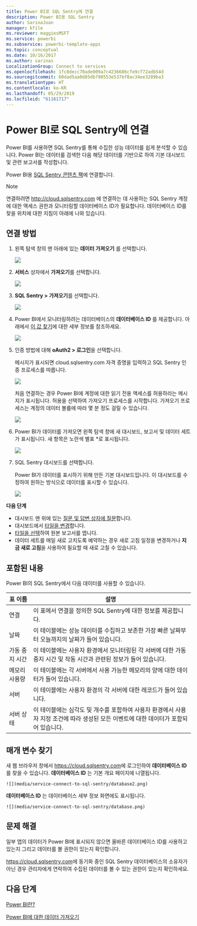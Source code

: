 ```yaml
---
title: Power BI로 SQL Sentry에 연결
description: Power BI용 SQL Sentry
author: SarinaJoan
manager: kfile
ms.reviewer: maggiesMSFT
ms.service: powerbi
ms.subservice: powerbi-template-apps
ms.topic: conceptual
ms.date: 10/16/2017
ms.author: sarinas
LocalizationGroup: Connect to services
ms.openlocfilehash: 1fc8decc70ade009a7c4236686cfe9cf72adb54d
ms.sourcegitcommit: 60dad5aa0d85db790553e537bf8ac34ee3289ba3
ms.translationtype: HT
ms.contentlocale: ko-KR
ms.lasthandoff: 05/29/2019
ms.locfileid: "61161717"
---
```

# <a name="connect-to-sql-sentry-with-power-bi"></a>Power BI로 SQL Sentry에 연결
Power BI를 사용하면 SQL Sentry를 통해 수집한 성능 데이터를 쉽게 분석할 수 있습니다. Power BI는 데이터를 검색한 다음 해당 데이터를 기반으로 하여 기본 대시보드 및 관련 보고서를 작성합니다.

Power BI용 [SQL Sentry 콘텐츠 팩](https://app.powerbi.com/groups/me/getdata/services/sql-sentry)에 연결합니다.

>[!NOTE]
>연결하려면 http://cloud.sqlsentry.com 에 연결하는 데 사용하는 SQL Sentry 계정에 대한 액세스 권한과 모니터링할 데이터베이스 ID가 필요합니다.  데이터베이스 ID를 찾을 위치에 대한 지침이 아래에 나와 있습니다.

## <a name="how-to-connect"></a>연결 방법
1. 왼쪽 탐색 창의 맨 아래에 있는 **데이터 가져오기** 를 선택합니다.
   
   ![](media/service-connect-to-sql-sentry/pbi_getdata.png)
2. **서비스** 상자에서 **가져오기**를 선택합니다.
   
   ![](media/service-connect-to-sql-sentry/pbi_getservices.png) 
3. **SQL Sentry \> 가져오기**를 선택합니다.
   
   ![](media/service-connect-to-sql-sentry/sqlsentry.png)
4. Power BI에서 모니터링하려는 데이터베이스의 **데이터베이스 ID** 를 제공합니다. 아래에서 [이 값 찾기](#FindingParams)에 대한 세부 정보를 참조하세요.
   
   ![](media/service-connect-to-sql-sentry/img2400.png)
5. 인증 방법에 대해 **oAuth2 \> 로그인**을 선택합니다.
   
   메시지가 표시되면 cloud.sqlsentry.com 자격 증명을 입력하고 SQL Sentry 인증 프로세스를 따릅니다.
   
   ![](media/service-connect-to-sql-sentry/img6400.png)
   
   처음 연결하는 경우 Power BI에 계정에 대한 읽기 전용 액세스를 허용하라는 메시지가 표시됩니다. 허용을 선택하여 가져오기 프로세스를 시작합니다.  가져오기 프로세스는 계정의 데이터 볼륨에 따라 몇 분 정도 걸릴 수 있습니다.
   
   ![](media/service-connect-to-sql-sentry/img7400.png)
6. Power BI가 데이터를 가져오면 왼쪽 탐색 창에 새 대시보드, 보고서 및 데이터 세트가 표시됩니다. 새 항목은 노란색 별표 \*로 표시됩니다.
   
   ![](media/service-connect-to-sql-sentry/img8200.png)
7. SQL Sentry 대시보드를 선택합니다.
   
   Power BI가 데이터를 표시하기 위해 만든 기본 대시보드입니다. 이 대시보드를 수정하여 원하는 방식으로 데이터를 표시할 수 있습니다.
   
   ![](media/service-connect-to-sql-sentry/img9dashboard800.png)

**다음 단계**

* 대시보드 맨 위에 있는 [질문 및 답변 상자에 질문](consumer/end-user-q-and-a.md)합니다.
* 대시보드에서 [타일을 변경](service-dashboard-edit-tile.md)합니다.
* [타일을 선택](consumer/end-user-tiles.md)하여 원본 보고서를 엽니다.
* 데이터 세트를 매일 새로 고치도록 예약하는 경우 새로 고침 일정을 변경하거나 **지금 새로 고침**을 사용하여 필요할 때 새로 고칠 수 있습니다.

## <a name="whats-included"></a>포함된 내용
Power BI의 SQL Sentry에서 다음 데이터를 사용할 수 있습니다.

| 표 이름 | 설명 |
| --- | --- |
| 연결 |이 표에서 연결을 정의한 SQL Sentry에 대한 정보를 제공합니다. |
| 날짜<br /> |이 테이블에는 성능 데이터를 수집하고 보존한 가장 빠른 날짜부터 오늘까지의 날짜가 들어 있습니다. |
| 가동 중지 시간<br /> |이 테이블에는 사용자 환경에서 모니터링된 각 서버에 대한 가동 중지 시간 및 작동 시간과 관련된 정보가 들어 있습니다. |
| 메모리 사용량<br /> |이 테이블에는 각 서버에서 사용 가능한 메모리의 양에 대한 데이터가 들어 있습니다.<br /> |
| 서버<br /> |이 테이블에는 사용자 환경의 각 서버에 대한 레코드가 들어 있습니다. |
| 서버 상태<br /> |이 테이블에는 심각도 및 개수를 포함하여 사용자 환경에서 사용자 지정 조건에 따라 생성된 모든 이벤트에 대한 데이터가 포함되어 있습니다. |

<a name="FindingParams"></a>

## <a name="finding-parameters"></a>매개 변수 찾기
새 웹 브라우저 창에서 <https://cloud.sqlsentry.com>에 로그인하여 **데이터베이스 ID**를 찾을 수 있습니다.  **데이터베이스 ID** 는 기본 개요 페이지에 나열됩니다.

    ![](media/service-connect-to-sql-sentry/database2.png)

**데이터베이스 ID** 는 데이터베이스 세부 정보 화면에도 표시됩니다.

    ![](media/service-connect-to-sql-sentry/database.png)


## <a name="troubleshooting"></a>문제 해결
일부 앱의 데이터가 Power BI에 표시되지 않으면 올바른 데이터베이스 ID를 사용하고 있는지 그리고 데이터를 볼 권한이 있는지 확인합니다. 

<https://cloud.sqlsentry.com>에 동기화 중인 SQL Sentry 데이터베이스의 소유자가 아닌 경우 관리자에게 연락하여 수집된 데이터를 볼 수 있는 권한이 있는지 확인하세요.

## <a name="next-steps"></a>다음 단계
[Power BI란?](power-bi-overview.md)

[Power BI에 대한 데이터 가져오기](service-get-data.md)

